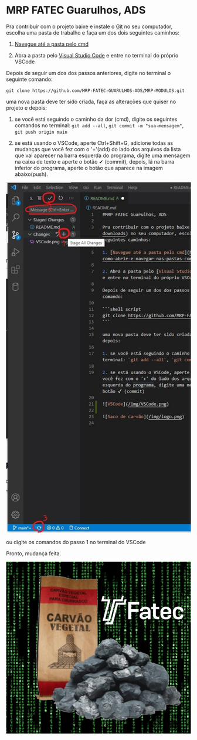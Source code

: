 # MRP FATEC Guarulhos, ADS

Pra contribuir com o projeto baixe e instale o [Git](https://git-scm.com/downloads) no seu computador, escolha uma pasta de trabalho e faça um dos dois seguintes caminhos:

1. [Navegue até a pasta pelo cmd](https://publiquesites.com/como-abrir-e-navegar-nas-pastas-com-prompt-de-comando-do-windows-8)

2. Abra a pasta pelo [Visual Studio Code](https://code.visualstudio.com/Download) e entre no terminal do próprio VSCode

Depois de seguir um dos dos passos anteriores, digite no terminal o seguinte comando:

```shell script
git clone https://github.com/MRP-FATEC-GUARULHOS-ADS/MRP-MODULOS.git
```

uma nova pasta deve ter sido criada, faça as alterações que quiser no projeto e depois:

1. se você está seguindo o caminho da dor (cmd), digite os seguintes comandos no terminal: `git add --all`, `git commit -m "sua-mensagem"`, `git push origin main`

2. se está usando o VSCode, aperte Ctrl+Shift+G, adicione todas as mudanças que você fez com o '+'(add) do lado dos arquivos da lista que vai aparecer na barra esquerda do programa, digite uma mensagem na caixa de texto e aperte o botão ✔ (commit), depois, lá na barra inferior do programa, aperte o botão que aparece na imagem abaixo(push).

![VSCode](/img/VSCode.jpg)

ou digite os comandos do passo 1 no terminal do VSCode

Pronto, mudança feita.

![Saco de carvão](/img/logo.png)
